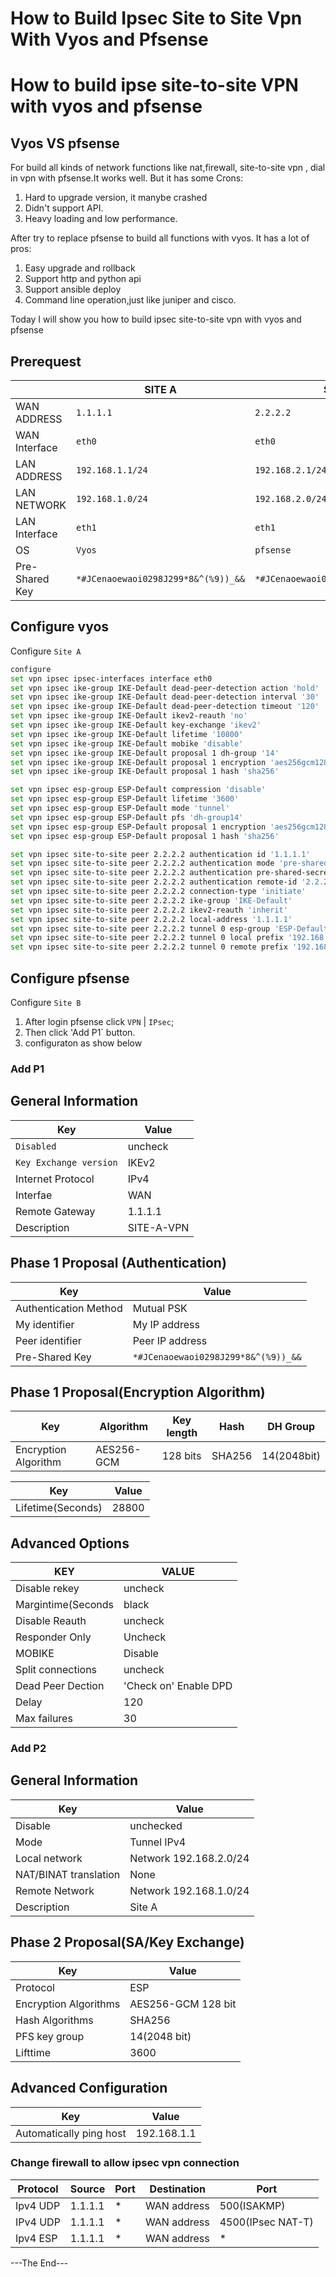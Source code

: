 # How to Build Ipsec Site to Site Vpn With Vyos and Pfsense


# How to build ipse site-to-site VPN with vyos and pfsense


## Vyos VS pfsense

For build all kinds of network functions like nat,firewall, site-to-site vpn , dial in vpn with pfsense.It works well. But it has some Crons:

  1. Hard to upgrade version, it manybe crashed
  2. Didn't support API.
  3. Heavy loading and low performance.

  
After try to replace pfsense to build  all functions with vyos. It has a lot of pros:

  1. Easy upgrade and rollback
  2. Support http and python api
  3. Support ansible deploy
  4. Command line operation,just like juniper and cisco.
 

 
Today I will show you how to build ipsec site-to-site vpn with vyos and pfsense
 
## Prerequest

 
| | SITE A | SITE B|
|---|---|---|
|WAN ADDRESS | `1.1.1.1` | `2.2.2.2` |
|WAN Interface | `eth0` | `eth0` |
|LAN ADDRESS | `192.168.1.1/24` | `192.168.2.1/24` |
|LAN NETWORK |`192.168.1.0/24` | `192.168.2.0/24`  |
|LAN Interface | `eth1` | `eth1` |
|OS | `Vyos` | `pfsense` |
|Pre-Shared Key |  `*#JCenaoewaoi0298J299*8&^(%9))_&&` | `*#JCenaoewaoi0298J299*8&^(%9))_&&` |



##  Configure vyos 

Configure `Site A` 
 
```bash
configure
set vpn ipsec ipsec-interfaces interface eth0
set vpn ipsec ike-group IKE-Default dead-peer-detection action 'hold'
set vpn ipsec ike-group IKE-Default dead-peer-detection interval '30'
set vpn ipsec ike-group IKE-Default dead-peer-detection timeout '120'
set vpn ipsec ike-group IKE-Default ikev2-reauth 'no'
set vpn ipsec ike-group IKE-Default key-exchange 'ikev2'
set vpn ipsec ike-group IKE-Default lifetime '10800'
set vpn ipsec ike-group IKE-Default mobike 'disable'
set vpn ipsec ike-group IKE-Default proposal 1 dh-group '14'
set vpn ipsec ike-group IKE-Default proposal 1 encryption 'aes256gcm128'
set vpn ipsec ike-group IKE-Default proposal 1 hash 'sha256'

set vpn ipsec esp-group ESP-Default compression 'disable'
set vpn ipsec esp-group ESP-Default lifetime '3600'
set vpn ipsec esp-group ESP-Default mode 'tunnel'
set vpn ipsec esp-group ESP-Default pfs 'dh-group14'
set vpn ipsec esp-group ESP-Default proposal 1 encryption 'aes256gcm128'
set vpn ipsec esp-group ESP-Default proposal 1 hash 'sha256'

set vpn ipsec site-to-site peer 2.2.2.2 authentication id '1.1.1.1'
set vpn ipsec site-to-site peer 2.2.2.2 authentication mode 'pre-shared-secret'
set vpn ipsec site-to-site peer 2.2.2.2 authentication pre-shared-secret '*#JCenaoewaoi0298J299*8&^(%9))_&&'
set vpn ipsec site-to-site peer 2.2.2.2 authentication remote-id '2.2.2.2'
set vpn ipsec site-to-site peer 2.2.2.2 connection-type 'initiate'
set vpn ipsec site-to-site peer 2.2.2.2 ike-group 'IKE-Default'
set vpn ipsec site-to-site peer 2.2.2.2 ikev2-reauth 'inherit'
set vpn ipsec site-to-site peer 2.2.2.2 local-address '1.1.1.1'
set vpn ipsec site-to-site peer 2.2.2.2 tunnel 0 esp-group 'ESP-Default'
set vpn ipsec site-to-site peer 2.2.2.2 tunnel 0 local prefix '192.168.1.0/24'
set vpn ipsec site-to-site peer 2.2.2.2 tunnel 0 remote prefix '192.168.2.0/24'
```
 
 
## Configure pfsense

Configure `Site B`

1. After login pfsense click `VPN` |  `IPsec`;
2. Then click 'Add P1` button.
3. configuraton as show below


### Add P1 


General Information
---
|Key | Value |
|---|---|
|`Disabled` | uncheck |
|`Key Exchange version` | IKEv2|
|Internet Protocol | IPv4|
|Interfae |WAN|
|Remote Gateway | 1.1.1.1|
|Description| SITE-A-VPN|
 
  
Phase 1 Proposal (Authentication)
---

| Key | Value |
|---|---|
|Authentication Method | Mutual PSK |
| My identifier | My IP address |
| Peer identifier | Peer IP address |
| Pre-Shared Key | `*#JCenaoewaoi0298J299*8&^(%9))_&&` |
  
 
Phase 1 Proposal(Encryption Algorithm)
---
  
| Key | Algorithm| Key length | Hash | DH Group |
|---|---|---|---|---|
|Encryption Algorithm | AES256-GCM | 128 bits | SHA256 | 14(2048bit) |
  
|Key | Value|
|---|---|
|Lifetime(Seconds) | 28800 |
  
   
Advanced Options
---
| KEY  | VALUE |
|---|---|
|Disable rekey | uncheck|
|Margintime(Seconds | black| 
|Disable Reauth | uncheck |
|Responder Only | Uncheck |
| MOBIKE | Disable |
| Split connections | uncheck |
| Dead Peer Dection | 'Check on' Enable DPD |
|Delay | 120 |
|Max failures | 30 |
  
  
### Add P2

General Information
---

|Key | Value |
|---|---|
|Disable | unchecked |
|Mode | Tunnel IPv4 |
|Local network | Network  192.168.2.0/24|
|NAT/BINAT translation | None |
|Remote Network | Network 192.168.1.0/24|
| Description | Site A|

Phase 2 Proposal(SA/Key Exchange)
---

|Key | Value|
|---|---|
|Protocol | ESP |
|Encryption Algorithms | AES256-GCM 128 bit |
|Hash Algorithms | SHA256 |
|PFS key group | 14(2048 bit) |
|Lifttime | 3600 |

Advanced Configuration
---



|Key | Value |
|---|---|
|Automatically ping host | 192.168.1.1 |


### Change firewall to allow ipsec vpn connection



| Protocol | Source | Port | Destination | Port |
|---|---|---|---|---|
|Ipv4 UDP |1.1.1.1 |* |WAN address | 500(ISAKMP) |
|IPv4 UDP | 1.1.1.1 | * |WAN address | 4500(IPsec NAT-T) |
|Ipv4 ESP | 1.1.1.1 | * | WAN address | * |


---The End---
  
  
  


 
 

